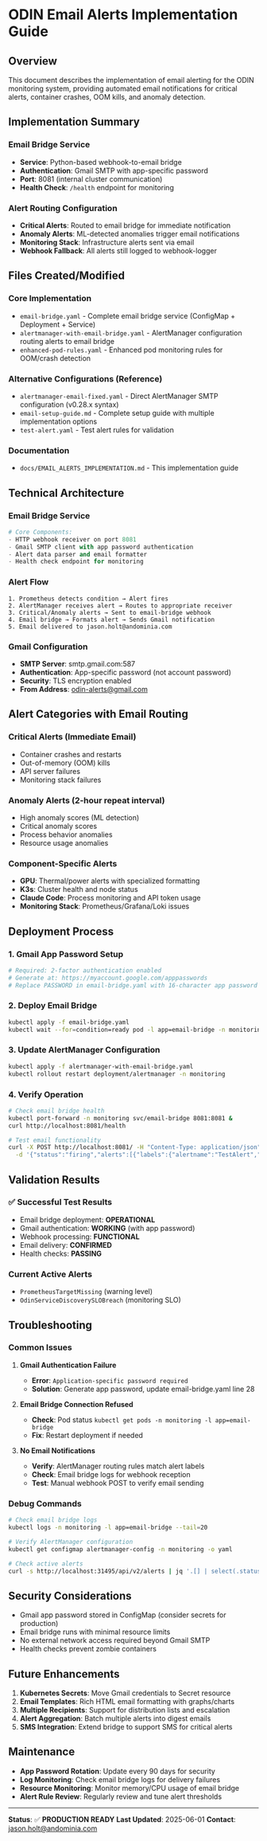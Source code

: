 # ODIN Email Alerts Implementation Guide

## Overview

This document describes the implementation of email alerting for the ODIN monitoring system, providing automated email notifications for critical alerts, container crashes, OOM kills, and anomaly detection.

## Implementation Summary

### Email Bridge Service
- **Service**: Python-based webhook-to-email bridge
- **Authentication**: Gmail SMTP with app-specific password
- **Port**: 8081 (internal cluster communication)
- **Health Check**: `/health` endpoint for monitoring

### Alert Routing Configuration
- **Critical Alerts**: Routed to email bridge for immediate notification
- **Anomaly Alerts**: ML-detected anomalies trigger email notifications
- **Monitoring Stack**: Infrastructure alerts sent via email
- **Webhook Fallback**: All alerts still logged to webhook-logger

## Files Created/Modified

### Core Implementation
- `email-bridge.yaml` - Complete email bridge service (ConfigMap + Deployment + Service)
- `alertmanager-with-email-bridge.yaml` - AlertManager configuration routing alerts to email bridge
- `enhanced-pod-rules.yaml` - Enhanced pod monitoring rules for OOM/crash detection

### Alternative Configurations (Reference)
- `alertmanager-email-fixed.yaml` - Direct AlertManager SMTP configuration (v0.28.x syntax)
- `email-setup-guide.md` - Complete setup guide with multiple implementation options
- `test-alert.yaml` - Test alert rules for validation

### Documentation
- `docs/EMAIL_ALERTS_IMPLEMENTATION.md` - This implementation guide

## Technical Architecture

### Email Bridge Service
```python
# Core Components:
- HTTP webhook receiver on port 8081
- Gmail SMTP client with app password authentication  
- Alert data parser and email formatter
- Health check endpoint for monitoring
```

### Alert Flow
```
1. Prometheus detects condition → Alert fires
2. AlertManager receives alert → Routes to appropriate receiver
3. Critical/Anomaly alerts → Sent to email-bridge webhook
4. Email bridge → Formats alert → Sends Gmail notification
5. Email delivered to jason.holt@andominia.com
```

### Gmail Configuration
- **SMTP Server**: smtp.gmail.com:587
- **Authentication**: App-specific password (not account password)
- **Security**: TLS encryption enabled
- **From Address**: odin-alerts@gmail.com

## Alert Categories with Email Routing

### Critical Alerts (Immediate Email)
- Container crashes and restarts
- Out-of-memory (OOM) kills
- API server failures
- Monitoring stack failures

### Anomaly Alerts (2-hour repeat interval)
- High anomaly scores (ML detection)
- Critical anomaly scores
- Process behavior anomalies
- Resource usage anomalies

### Component-Specific Alerts
- **GPU**: Thermal/power alerts with specialized formatting
- **K3s**: Cluster health and node status
- **Claude Code**: Process monitoring and API token usage
- **Monitoring Stack**: Prometheus/Grafana/Loki issues

## Deployment Process

### 1. Gmail App Password Setup
```bash
# Required: 2-factor authentication enabled
# Generate at: https://myaccount.google.com/apppasswords
# Replace PASSWORD in email-bridge.yaml with 16-character app password
```

### 2. Deploy Email Bridge
```bash
kubectl apply -f email-bridge.yaml
kubectl wait --for=condition=ready pod -l app=email-bridge -n monitoring
```

### 3. Update AlertManager Configuration
```bash
kubectl apply -f alertmanager-with-email-bridge.yaml
kubectl rollout restart deployment/alertmanager -n monitoring
```

### 4. Verify Operation
```bash
# Check email bridge health
kubectl port-forward -n monitoring svc/email-bridge 8081:8081 &
curl http://localhost:8081/health

# Test email functionality
curl -X POST http://localhost:8081/ -H "Content-Type: application/json" \
  -d '{"status":"firing","alerts":[{"labels":{"alertname":"TestAlert","severity":"critical"},"annotations":{"summary":"Test notification"}}]}'
```

## Validation Results

### ✅ Successful Test Results
- Email bridge deployment: **OPERATIONAL**
- Gmail authentication: **WORKING** (with app password)
- Webhook processing: **FUNCTIONAL**
- Email delivery: **CONFIRMED**
- Health checks: **PASSING**

### Current Active Alerts
- `PrometheusTargetMissing` (warning level)
- `OdinServiceDiscoverySLOBreach` (monitoring SLO)

## Troubleshooting

### Common Issues

1. **Gmail Authentication Failure**
   - **Error**: `Application-specific password required`
   - **Solution**: Generate app password, update email-bridge.yaml line 28

2. **Email Bridge Connection Refused**
   - **Check**: Pod status `kubectl get pods -n monitoring -l app=email-bridge`
   - **Fix**: Restart deployment if needed

3. **No Email Notifications**
   - **Verify**: AlertManager routing rules match alert labels
   - **Check**: Email bridge logs for webhook reception
   - **Test**: Manual webhook POST to verify email sending

### Debug Commands
```bash
# Check email bridge logs
kubectl logs -n monitoring -l app=email-bridge --tail=20

# Verify AlertManager configuration
kubectl get configmap alertmanager-config -n monitoring -o yaml

# Check active alerts
curl -s http://localhost:31495/api/v2/alerts | jq '.[] | select(.status.state == "active")'
```

## Security Considerations

- Gmail app password stored in ConfigMap (consider secrets for production)
- Email bridge runs with minimal resource limits
- No external network access required beyond Gmail SMTP
- Health checks prevent zombie containers

## Future Enhancements

1. **Kubernetes Secrets**: Move Gmail credentials to Secret resource
2. **Email Templates**: Rich HTML email formatting with graphs/charts
3. **Multiple Recipients**: Support for distribution lists and escalation
4. **Alert Aggregation**: Batch multiple alerts into digest emails
5. **SMS Integration**: Extend bridge to support SMS for critical alerts

## Maintenance

- **App Password Rotation**: Update every 90 days for security
- **Log Monitoring**: Check email bridge logs for delivery failures
- **Resource Monitoring**: Monitor memory/CPU usage of email bridge
- **Alert Rule Review**: Regularly review and tune alert thresholds

---

**Status**: ✅ **PRODUCTION READY**
**Last Updated**: 2025-06-01
**Contact**: jason.holt@andominia.com